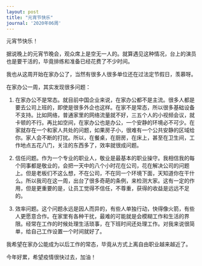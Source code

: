```yaml
---
layout: post
title: "元宵节快乐"
journal: '2020年06周'
---
```


元宵节快乐！

据说晚上的元宵节晚会，观众席上是空无一人的。就算遇见这种情况，台上的演员也是要干活的，毕竟排练和准备已经花费了不少时间。

我也从这周开始在家办公了，当然有很多人很多单位还在过法定节假日，羡慕呀。

在家办公一周，其实发现很多问题：

1. 在家办公不是常态。就目前中国企业来说，在家办公都不是主流。很多人都是要去公司上班的，即使是很多外企也这样。在家不是常态，所以很多基础设备不支持。比如网络，普通家里的网络流量就不好，三五个人的小视频会议，就卡顿的不行。再比如空间，在家办公也是办公，一个安静的环境必不可少。在家就存在一个和家人共处的问题，如果房子小，很难有一个公共安静的区域给你。家人会不断的打扰。所以，在餐桌，在厨房，在床上，甚至在卫生间，工作地点五花八门，关注的东西多了，效率就很成问题。

2. 信任问题。作为一个专业的职业人，敬业是最基本的职业操守。我相信我的每个同事都是敬业的，会把一天中的八个小时花在公司，花在解决公司的问题上。但是老板们不这么想，不在公司，不在同一个环境下面，天知道你在干什么。所以我司在这一周，出台了很多奇葩的条例，来检测大家。这有一定的作用，但是更重要的是，让员工觉得不信任，不尊重，获得的收益是远远不足的。

3. 效率问题。这个问题永远是因人而异的，有些人单独行动，快得像火箭，有些人更愿意合作。在家里有各种干扰，最难的可能就是会模糊工作和生活的界限。经常在工作的时候处理生活琐事，在下班时间还处理工作。对我来说很简单，给自己工作设置一个时间就好了。

我希望在家办公能成为以后工作的常态，毕竟从方式上离自由职业越来越近了。

今年好累，希望疫情很快过去，加油！